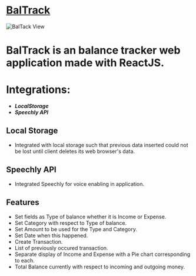 # [BalTrack](https://balance-tracker-powered-by-speechly.netlify.app/)

![BalTack View](https://drive.google.com/file/d/1Uxj1BZqf49-b4QX2eqBKkna8Na52xZeE/view?usp=sharing)

# BalTrack is an balance tracker web application made with ReactJS.

# Integrations:

- **_LocalStorage_**
- **_Speechly API_**

## Local Storage
- Integrated with local storage such that previous data inserted could not be lost until client deletes its web browser's data.

## Speechly API
- Integrated Speechly for voice enabling in application.

## Features
- Set fields as Type of balance whether it is Income or Expense.
- Set Category with respect to Type of balance.
- Set Amount to be used for the Type and Category.
- Set Date when this happened.
- Create Transaction.
- List of previously occured transaction.
- Separate display of Income and Expense with a Pie chart corresponding to each.
- Total Balance currently with respect to incoming and outgoing money.
